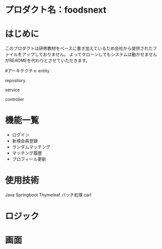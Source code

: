 # プロダクト名：foodsnext

# はじめに
このプロダクトは研修教材をベースに書き加えているため会社から提供されたファイルをアップしておりません。
よってクローンしてもシステムは動かせませんがREADMEを代わりとさせていただきます。

#アーキテクチャ
entity

repository

service

controller

# 機能一覧
- ログイン
- 新規会員登録
- ランダムマッチング
- マッチング履歴
- プロフィール更新

# 使用技術
Java
Springboot
Thymeleaf
バッチ処理
carl


# ロジック

# 画面
